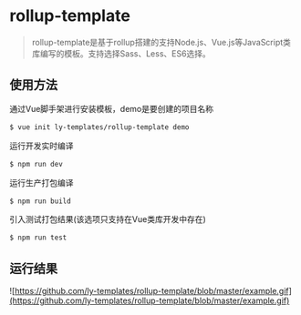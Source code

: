 # rollup-template

> rollup-template是基于rollup搭建的支持Node.js、Vue.js等JavaScript类库编写的模板。支持选择Sass、Less、ES6选择。

## 使用方法

通过Vue脚手架进行安装模板，demo是要创建的项目名称

```bash
$ vue init ly-templates/rollup-template demo
```

运行开发实时编译
```js
$ npm run dev
```

运行生产打包编译
```js
$ npm run build
```

引入测试打包结果(该选项只支持在Vue类库开发中存在)
```js
$ npm run test
```
## 运行结果

![https://github.com/ly-templates/rollup-template/blob/master/example.gif](https://github.com/ly-templates/rollup-template/blob/master/example.gif)




